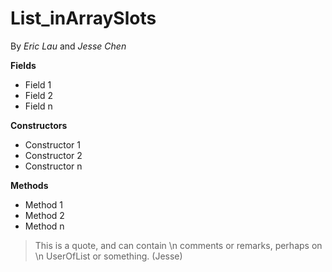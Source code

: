 # List_inArraySlots

By *Eric Lau* and *Jesse Chen*

**Fields**
- Field 1
- Field 2
- Field n

**Constructors**
- Constructor 1
- Constructor 2
- Constructor n

**Methods**
- Method 1
- Method 2
- Method n

> This is a quote, and can contain \n
> comments or remarks, perhaps on \n
> UserOfList or something. (Jesse)

